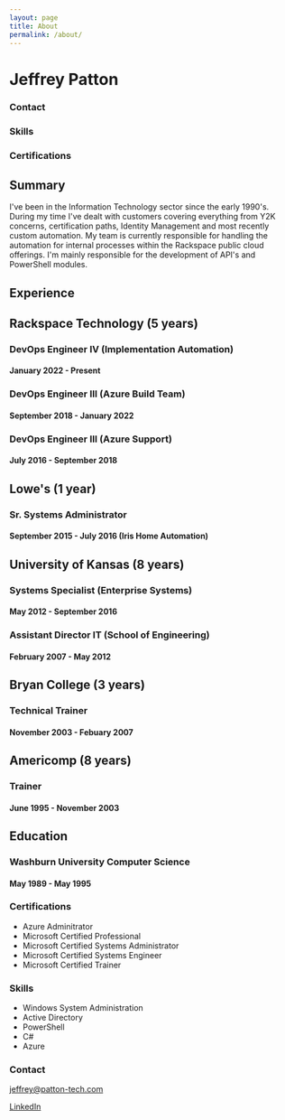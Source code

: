 ```yaml
---
layout: page
title: About
permalink: /about/
---
```

# Jeffrey Patton

### Contact

### Skills

### Certifications

## Summary

I've been in the Information Technology sector since the early 1990's. During my time I've dealt with customers covering everything from Y2K concerns, certification paths, Identity Management and most recently custom automation. My team is currently responsible for handling the automation for internal processes within the Rackspace public cloud offerings. I'm mainly responsible for the development of API's and PowerShell modules.

## Experience

## Rackspace Technology (5 years)

### DevOps Engineer IV (Implementation Automation)

#### January 2022 - Present

### DevOps Engineer III (Azure Build Team)

#### September 2018 - January 2022

### DevOps Engineer III (Azure Support)

#### July 2016 - September 2018

## Lowe's (1 year)

### Sr. Systems Administrator

#### September 2015 - July 2016 (Iris Home Automation)

## University of Kansas (8 years)

### Systems Specialist (Enterprise Systems)

#### May 2012 - September 2016

### Assistant Director IT (School of Engineering)

#### February 2007 - May 2012

## Bryan College (3 years)

### Technical Trainer

#### November 2003 - Febuary 2007

## Americomp (8 years)

### Trainer

#### June 1995 - November 2003

## Education

### Washburn University Computer Science

#### May 1989 - May 1995

### Certifications

* Azure Adminitrator
* Microsoft Certified Professional
* Microsoft Certified Systems Administrator
* Microsoft Certified Systems Engineer
* Microsoft Certified Trainer

### Skills

* Windows System Administration
* Active Directory
* PowerShell
* C#
* Azure

### Contact

[jeffrey@patton-tech.com](mailto:jeffrey@patton-tech.com)

[LinkedIn](https://www.linkedin.com/in/jeffpatton/)

